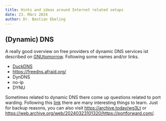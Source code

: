 ```yaml
---
title: Hints and ideas around Internet related setups
date: 23. März 2024
author: Dr. Bastian Ebeling
---
```


## (Dynamic) DNS

A really good overview on free providers of dynamic DNS services ist described on [GNUtomorrow](https://www.gnutomorrow.com/best-free-dynamic-dns-services/).
Following some names and/or links.

- [DuckDNS](https://www.duckdns.org/)
- https://freedns.afraid.org/
- DynDNS
- no-ip
- DYNU

Sometimes related to dynamic DNS there come up questions related to port warding.
Following this [link](https://portforward.com/) there are many interesting things to learn.
Just for backup reasons, you can also visit <https://archive.today/wg3Lt> or <https://web.archive.org/web/20240323101320/https://portforward.com/>.
